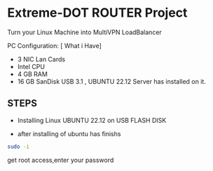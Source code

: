 # Extreme-DOT ROUTER Project
Turn your Linux Machine into MultiVPN LoadBalancer

PC Configuration: [ What i Have]
- 3 NIC Lan Cards
- Intel CPU
- 4 GB RAM
- 16 GB SanDisk USB 3.1 , UBUNTU 22.12 Server has installed on it.

## STEPS
* Installing Linux UBUNTU 22.12 on USB FLASH DISK
- after installing of ubuntu has finishs

```sh
sudo -i
```
get root access,enter your password 
